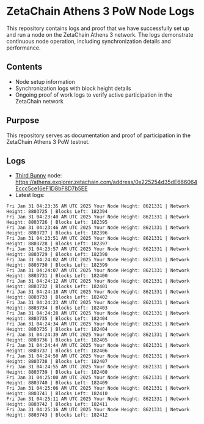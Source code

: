 # ZetaChain Athens 3 PoW Node Logs
This repository contains logs and proof that we have successfully set up and run a node on the ZetaChain Athens 3 network. The logs demonstrate continuous node operation, including synchronization details and performance.

## Contents
- Node setup information
- Synchronization logs with block height details
- Ongoing proof of work logs to verify active participation in the ZetaChain network

## Purpose
This repository serves as documentation and proof of participation in the ZetaChain Athens 3 PoW testnet.

## Logs

- [Third Bunny](https://thirdbunny.xyz/) node: https://athens.explorer.zetachain.com/address/0x225254d35dE666064Eccc5ce16eF1D8bF8D7b5EE
- Latest logs:
```
Fri Jan 31 04:23:35 AM UTC 2025 Your Node Height: 8621331 | Network Height: 8803725 | Blocks Left: 182394
Fri Jan 31 04:23:40 AM UTC 2025 Your Node Height: 8621331 | Network Height: 8803726 | Blocks Left: 182395
Fri Jan 31 04:23:46 AM UTC 2025 Your Node Height: 8621331 | Network Height: 8803727 | Blocks Left: 182396
Fri Jan 31 04:23:51 AM UTC 2025 Your Node Height: 8621331 | Network Height: 8803728 | Blocks Left: 182397
Fri Jan 31 04:23:57 AM UTC 2025 Your Node Height: 8621331 | Network Height: 8803729 | Blocks Left: 182398
Fri Jan 31 04:24:02 AM UTC 2025 Your Node Height: 8621331 | Network Height: 8803730 | Blocks Left: 182399
Fri Jan 31 04:24:07 AM UTC 2025 Your Node Height: 8621331 | Network Height: 8803731 | Blocks Left: 182400
Fri Jan 31 04:24:12 AM UTC 2025 Your Node Height: 8621331 | Network Height: 8803732 | Blocks Left: 182401
Fri Jan 31 04:24:18 AM UTC 2025 Your Node Height: 8621331 | Network Height: 8803733 | Blocks Left: 182402
Fri Jan 31 04:24:23 AM UTC 2025 Your Node Height: 8621331 | Network Height: 8803734 | Blocks Left: 182403
Fri Jan 31 04:24:28 AM UTC 2025 Your Node Height: 8621331 | Network Height: 8803735 | Blocks Left: 182404
Fri Jan 31 04:24:34 AM UTC 2025 Your Node Height: 8621331 | Network Height: 8803735 | Blocks Left: 182404
Fri Jan 31 04:24:39 AM UTC 2025 Your Node Height: 8621331 | Network Height: 8803736 | Blocks Left: 182405
Fri Jan 31 04:24:44 AM UTC 2025 Your Node Height: 8621331 | Network Height: 8803737 | Blocks Left: 182406
Fri Jan 31 04:24:50 AM UTC 2025 Your Node Height: 8621331 | Network Height: 8803738 | Blocks Left: 182407
Fri Jan 31 04:24:55 AM UTC 2025 Your Node Height: 8621331 | Network Height: 8803739 | Blocks Left: 182408
Fri Jan 31 04:25:00 AM UTC 2025 Your Node Height: 8621331 | Network Height: 8803740 | Blocks Left: 182409
Fri Jan 31 04:25:06 AM UTC 2025 Your Node Height: 8621331 | Network Height: 8803741 | Blocks Left: 182410
Fri Jan 31 04:25:11 AM UTC 2025 Your Node Height: 8621331 | Network Height: 8803742 | Blocks Left: 182411
Fri Jan 31 04:25:16 AM UTC 2025 Your Node Height: 8621331 | Network Height: 8803743 | Blocks Left: 182412
```
